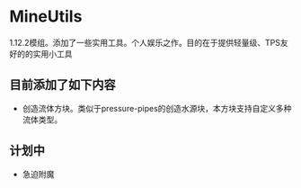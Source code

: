 # MineUtils

1.12.2模组。添加了一些实用工具。个人娱乐之作。目的在于提供轻量级、TPS友好的的实用小工具

## 目前添加了如下内容

* 创造流体方块。类似于pressure-pipes的创造水源块，本方块支持自定义多种流体类型。

## 计划中

* 急迫附魔
